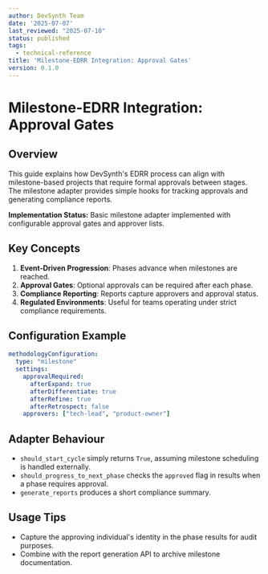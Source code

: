 ```yaml
---
author: DevSynth Team
date: '2025-07-07'
last_reviewed: "2025-07-10"
status: published
tags:
  - technical-reference
title: 'Milestone-EDRR Integration: Approval Gates'
version: 0.1.0
---
```


# Milestone-EDRR Integration: Approval Gates

## Overview

This guide explains how DevSynth's EDRR process can align with milestone-based
projects that require formal approvals between stages. The milestone adapter
provides simple hooks for tracking approvals and generating compliance reports.

**Implementation Status:** Basic milestone adapter implemented with configurable
approval gates and approver lists.

## Key Concepts

1. **Event-Driven Progression**: Phases advance when milestones are reached.
2. **Approval Gates**: Optional approvals can be required after each phase.
3. **Compliance Reporting**: Reports capture approvers and approval status.
4. **Regulated Environments**: Useful for teams operating under strict
   compliance requirements.

## Configuration Example

```yaml
methodologyConfiguration:
  type: "milestone"
  settings:
    approvalRequired:
      afterExpand: true
      afterDifferentiate: true
      afterRefine: true
      afterRetrospect: false
    approvers: ["tech-lead", "product-owner"]
```

## Adapter Behaviour

- `should_start_cycle` simply returns `True`, assuming milestone scheduling is
  handled externally.
- `should_progress_to_next_phase` checks the `approved` flag in results when a
  phase requires approval.
- `generate_reports` produces a short compliance summary.

## Usage Tips

- Capture the approving individual's identity in the phase results for audit
  purposes.
- Combine with the report generation API to archive milestone documentation.

